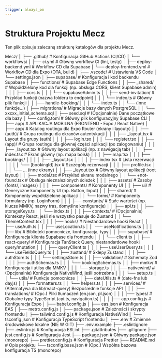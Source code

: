 ```yaml
---
trigger: always_on
---
```


# Struktura Projektu Mecz

Ten plik opisuje zalecaną strukturę katalogów dla projektu Mecz.

Mecz/
│
├── .github/ # Konfiguracja GitHub Actions (CI/CD)
│ └── workflows/
│ ├── ci.yml # Główny workflow CI (lint, testy)
│ ├── deploy-backend.yml # Workflow CD dla Supabase
│ └── deploy-frontend.yml # Workflow CD dla Expo (OTA, build)
│
├── .vscode/ # Ustawienia VS Code
│ └── settings.json
│
├── supabase/ # Konfiguracja i kod backendu Supabase
│ ├── functions/ # Supabase Edge Functions
│ │ ├── \_shared/ # Współdzielony kod dla funkcji (np. obsługa CORS, klient Supabase admin)
│ │ │ ├── cors.ts
│ │ │ └── supabaseAdmin.ts
│ │ ├── send-invitation/ # Przykład funkcji (nazwa folderu to endpoint)
│ │ │ └── index.ts # Główny plik funkcji
│ │ ├── handle-booking/
│ │ │ └── index.ts
│ │ └── (inne funkcje...)
│ ├── migrations/ # Migracje bazy danych PostgreSQL
│ │ └── xxxxx_initial_schema.sql
│ ├── seed.sql # (Opcjonalnie) Dane początkowe dla bazy
│ └── config.toml # Główny plik konfiguracyjny Supabase CLI
│
├── app/ # APLIKACJA MOBILNA (FRONTEND - Expo / React Native)
│ ├── app/ # Katalog routingu dla Expo Router (ekrany i layouty)
│ │ ├── (auth)/ # Grupa routingu dla ekranów autentykacji
│ │ │ ├── \_layout.tsx # Layout dla grupy (auth)
│ │ │ ├── login.tsx
│ │ │ └── register.tsx
│ │ ├── (app)/ # Grupa routingu dla głównej części aplikacji (po zalogowaniu)
│ │ │ ├── \_layout.tsx # Główny layout aplikacji (np. z nawigacją tab)
│ │ │ ├── index.tsx # Ekran główny (np. mapa boisk)
│ │ │ ├── map.tsx
│ │ │ ├── bookings/
│ │ │ │ ├── \_layout.tsx
│ │ │ │ ├── index.tsx # Lista rezerwacji
│ │ │ │ └── [bookingId].tsx # Szczegóły rezerwacji
│ │ │ ├── profile.tsx
│ │ │ └── ... (inne ekrany)
│ │ ├── \_layout.tsx # Główny layout aplikacji (root layout)
│ │ ├── modal.tsx # Przykład ekranu modalnego
│ │ └── +not-found.tsx # Obsługa nieznalezionych ścieżek
│ │
│ ├── assets/ # Zasoby (fonts/, images/)
│ │
│ ├── components/ # Komponenty UI
│ │ ├── ui/ # Generyczne komponenty UI (np. Button, Input)
│ │ ├── shared/ # Komponenty współdzielone aplikacji
│ │ └── forms/ # Komponenty formularzy (np. LoginForm)
│ │
│ ├── constants/ # Stałe wartości (np. klucze MMKV, nazwy tras, domyślne konfiguracje)
│ │ ├── api.ts
│ │ ├── storageKeys.ts
│ │ └── index.ts
│ │
│ ├── contexts/ # (Opcjonalnie) Konteksty React, jeśli nie wszystko pasuje do Zustand
│ │ └── ThemeContext.tsx
│ │
│ ├── hooks/ # Niestandardowe hooki React
│ │ ├── useAuth.ts
│ │ ├── useLocation.ts
│ │ └── useNotifications.ts
│ │
│ ├── lib/ # Biblioteki pomocnicze, konfiguracja, typy
│ │ ├── supabase/ # Konfiguracja klienta Supabase dla frontendu
│ │ │ └── client.ts
│ │ ├── react-query/ # Konfiguracja TanStack Query, niestandardowe hooki query/mutation
│ │ │ ├── queryClient.ts
│ │ │ ├── useUserQuery.ts
│ │ │ └── useFieldsQuery.ts
│ │ ├── zustand/ # Sklepy Zustand
│ │ │ ├── authStore.ts
│ │ │ └── settingsStore.ts
│ │ ├── validation/ # Schematy Zod
│ │ │ ├── authSchemas.ts
│ │ │ └── bookingSchemas.ts
│ │ ├── mmkv/ # Konfiguracja i utilsy dla MMKV
│ │ │ └── storage.ts
│ │ ├── nativewind/ # (Opcjonalnie) Konfiguracja NativeWind, jeśli potrzebna
│ │ │ └── setup.ts
│ │ └── utils/ # Funkcje pomocnicze
│ │ ├── dateUtils.ts # (date-fns lub dayjs)
│ │ ├── formatters.ts
│ │ └── helpers.ts
│ │
│ ├── services/ # (Alternatywa dla lib/react-query) Bezpośrednie funkcje API
│ │
│ ├── translations/ # (Opc.) Pliki tłumaczeń (en.json, pl.json)
│ │
│ ├── types/ # Globalne typy TypeScript (api.ts, navigation.ts)
│ │
│ ├── app.config.js # Konfiguracja Expo
│ ├── babel.config.js
│ ├── eas.json # Konfiguracja EAS
│ ├── metro.config.js
│ ├── package.json # Zależności i skrypty frontendu
│ ├── tailwind.config.js # Konfiguracja NativeWind
│ └── tsconfig.json # Konfiguracja TypeScript frontendu
│
├── .env # Zmienne środowiskowe lokalne (NIE W GIT)
├── .env.example
├── .eslintignore
├── .eslintrc.js # Konfiguracja ESLint
├── .gitattributes
├── .gitignore
├── jest.config.js # Konfiguracja Jest
├── package.json # Główny package.json (monorepo)
├── prettier.config.js # Konfiguracja Prettier
├── README.md # Opis projektu
└── tsconfig.base.json # (Opc.) Wspólna bazowa konfiguracja TS (monorepo)
